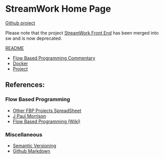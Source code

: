 # StreamWork Home Page

[Github project](http:github.com/tyoung3/sw)

Please note that the project 
[StreamWork Front End](http:github.com/tyoung3/streamwork) has been merged 
into sw and is now deprecated.

[README](https://github.com/tyoung3/sw#readme)

  * [Flow Based Programming Commentary](FBP.html)
  * [Docker](DOCKER.html) 
  * [Project](/PROJECT.html)
  
## References:

### Flow Based Programming
  
  * [Other FBP Projects SpreadSheet](https://fbp.twyoung.com/)
  * [J Paul Morrison](https://jpaulm.github.io/fbp/)
  * [Flow Based Programming (Wiki)](https://en.wikipedia.org/wiki/Flow-based_programming)

### Miscellaneous

  * [Semantic Versioning](https://semver.org/)  
  * [Github Markdown](https://guides.github.com/features/mastering-markdown/)

